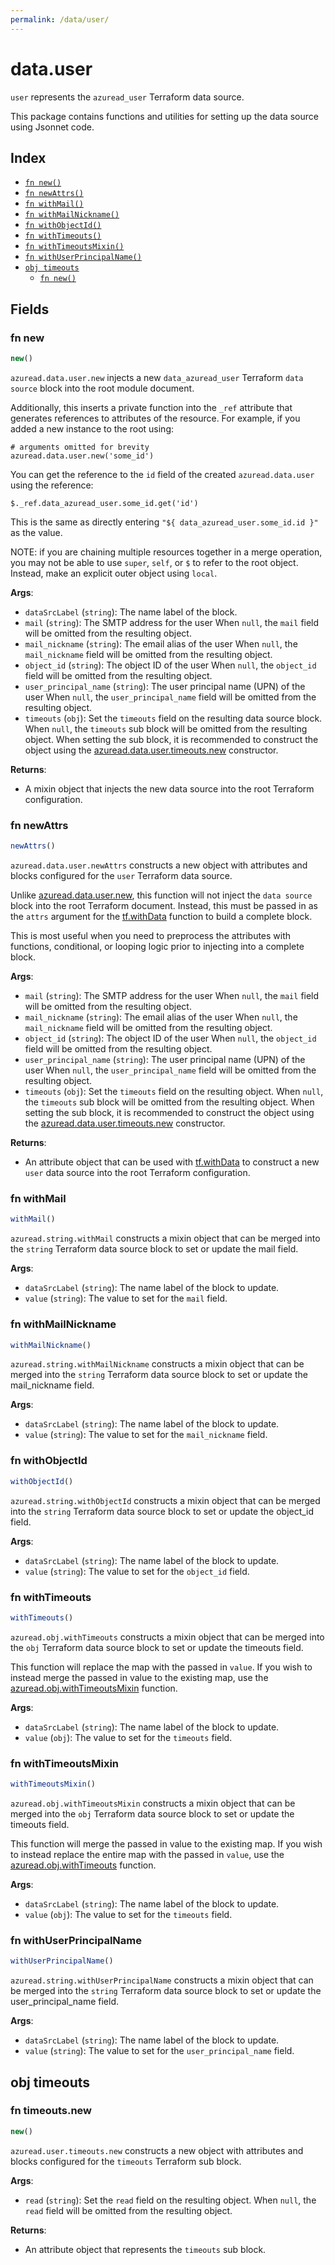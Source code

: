 ```yaml
---
permalink: /data/user/
---
```


# data.user

`user` represents the `azuread_user` Terraform data source.



This package contains functions and utilities for setting up the data source using Jsonnet code.


## Index

* [`fn new()`](#fn-new)
* [`fn newAttrs()`](#fn-newattrs)
* [`fn withMail()`](#fn-withmail)
* [`fn withMailNickname()`](#fn-withmailnickname)
* [`fn withObjectId()`](#fn-withobjectid)
* [`fn withTimeouts()`](#fn-withtimeouts)
* [`fn withTimeoutsMixin()`](#fn-withtimeoutsmixin)
* [`fn withUserPrincipalName()`](#fn-withuserprincipalname)
* [`obj timeouts`](#obj-timeouts)
  * [`fn new()`](#fn-timeoutsnew)

## Fields

### fn new

```ts
new()
```


`azuread.data.user.new` injects a new `data_azuread_user` Terraform `data source`
block into the root module document.

Additionally, this inserts a private function into the `_ref` attribute that generates references to attributes of the
resource. For example, if you added a new instance to the root using:

    # arguments omitted for brevity
    azuread.data.user.new('some_id')

You can get the reference to the `id` field of the created `azuread.data.user` using the reference:

    $._ref.data_azuread_user.some_id.get('id')

This is the same as directly entering `"${ data_azuread_user.some_id.id }"` as the value.

NOTE: if you are chaining multiple resources together in a merge operation, you may not be able to use `super`, `self`,
or `$` to refer to the root object. Instead, make an explicit outer object using `local`.

**Args**:
  - `dataSrcLabel` (`string`): The name label of the block.
  - `mail` (`string`): The SMTP address for the user When `null`, the `mail` field will be omitted from the resulting object.
  - `mail_nickname` (`string`): The email alias of the user When `null`, the `mail_nickname` field will be omitted from the resulting object.
  - `object_id` (`string`): The object ID of the user When `null`, the `object_id` field will be omitted from the resulting object.
  - `user_principal_name` (`string`): The user principal name (UPN) of the user When `null`, the `user_principal_name` field will be omitted from the resulting object.
  - `timeouts` (`obj`): Set the `timeouts` field on the resulting data source block. When `null`, the `timeouts` sub block will be omitted from the resulting object. When setting the sub block, it is recommended to construct the object using the [azuread.data.user.timeouts.new](#fn-timeoutsnew) constructor.

**Returns**:
- A mixin object that injects the new data source into the root Terraform configuration.


### fn newAttrs

```ts
newAttrs()
```


`azuread.data.user.newAttrs` constructs a new object with attributes and blocks configured for the `user`
Terraform data source.

Unlike [azuread.data.user.new](#fn-new), this function will not inject the `data source`
block into the root Terraform document. Instead, this must be passed in as the `attrs` argument for the
[tf.withData](https://github.com/tf-libsonnet/core/tree/main/docs#fn-withdata) function to build a complete block.

This is most useful when you need to preprocess the attributes with functions, conditional, or looping logic prior to
injecting into a complete block.

**Args**:
  - `mail` (`string`): The SMTP address for the user When `null`, the `mail` field will be omitted from the resulting object.
  - `mail_nickname` (`string`): The email alias of the user When `null`, the `mail_nickname` field will be omitted from the resulting object.
  - `object_id` (`string`): The object ID of the user When `null`, the `object_id` field will be omitted from the resulting object.
  - `user_principal_name` (`string`): The user principal name (UPN) of the user When `null`, the `user_principal_name` field will be omitted from the resulting object.
  - `timeouts` (`obj`): Set the `timeouts` field on the resulting object. When `null`, the `timeouts` sub block will be omitted from the resulting object. When setting the sub block, it is recommended to construct the object using the [azuread.data.user.timeouts.new](#fn-timeoutsnew) constructor.

**Returns**:
  - An attribute object that can be used with [tf.withData](https://github.com/tf-libsonnet/core/tree/main/docs#fn-withdata) to construct a new `user` data source into the root Terraform configuration.


### fn withMail

```ts
withMail()
```

`azuread.string.withMail` constructs a mixin object that can be merged into the `string`
Terraform data source block to set or update the mail field.



**Args**:
  - `dataSrcLabel` (`string`): The name label of the block to update.
  - `value` (`string`): The value to set for the `mail` field.


### fn withMailNickname

```ts
withMailNickname()
```

`azuread.string.withMailNickname` constructs a mixin object that can be merged into the `string`
Terraform data source block to set or update the mail_nickname field.



**Args**:
  - `dataSrcLabel` (`string`): The name label of the block to update.
  - `value` (`string`): The value to set for the `mail_nickname` field.


### fn withObjectId

```ts
withObjectId()
```

`azuread.string.withObjectId` constructs a mixin object that can be merged into the `string`
Terraform data source block to set or update the object_id field.



**Args**:
  - `dataSrcLabel` (`string`): The name label of the block to update.
  - `value` (`string`): The value to set for the `object_id` field.


### fn withTimeouts

```ts
withTimeouts()
```

`azuread.obj.withTimeouts` constructs a mixin object that can be merged into the `obj`
Terraform data source block to set or update the timeouts field.

This function will replace the map with the passed in `value`. If you wish to instead merge the
passed in value to the existing map, use the [azuread.obj.withTimeoutsMixin](TODO) function.

**Args**:
  - `dataSrcLabel` (`string`): The name label of the block to update.
  - `value` (`obj`): The value to set for the `timeouts` field.


### fn withTimeoutsMixin

```ts
withTimeoutsMixin()
```

`azuread.obj.withTimeoutsMixin` constructs a mixin object that can be merged into the `obj`
Terraform data source block to set or update the timeouts field.

This function will merge the passed in value to the existing map. If you wish
to instead replace the entire map with the passed in `value`, use the [azuread.obj.withTimeouts](TODO)
function.


**Args**:
  - `dataSrcLabel` (`string`): The name label of the block to update.
  - `value` (`obj`): The value to set for the `timeouts` field.


### fn withUserPrincipalName

```ts
withUserPrincipalName()
```

`azuread.string.withUserPrincipalName` constructs a mixin object that can be merged into the `string`
Terraform data source block to set or update the user_principal_name field.



**Args**:
  - `dataSrcLabel` (`string`): The name label of the block to update.
  - `value` (`string`): The value to set for the `user_principal_name` field.


## obj timeouts



### fn timeouts.new

```ts
new()
```


`azuread.user.timeouts.new` constructs a new object with attributes and blocks configured for the `timeouts`
Terraform sub block.



**Args**:
  - `read` (`string`): Set the `read` field on the resulting object. When `null`, the `read` field will be omitted from the resulting object.

**Returns**:
  - An attribute object that represents the `timeouts` sub block.

